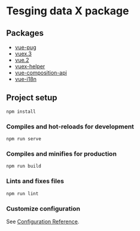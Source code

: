 # Tesging data X package
## Packages
- [vue-pug]()
- [vuex.3]()
- [vue.2]()
- [vuex-helper]()
- [vue-composition-api]()
- [vue-i18n]()

## Project setup
```
npm install
```

### Compiles and hot-reloads for development
```
npm run serve
```

### Compiles and minifies for production
```
npm run build
```

### Lints and fixes files
```
npm run lint
```

### Customize configuration
See [Configuration Reference](https://cli.vuejs.org/config/).
